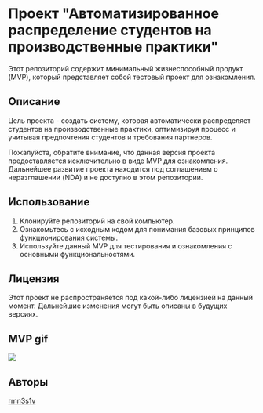 # Проект "Автоматизированное распределение студентов на производственные практики"

Этот репозиторий содержит минимальный жизнеспособный продукт (MVP), который представляет собой тестовый проект для ознакомления.

## Описание

Цель проекта - создать систему, которая автоматически распределяет студентов на производственные практики, оптимизируя процесс и учитывая предпочтения студентов и требования партнеров.

Пожалуйста, обратите внимание, что данная версия проекта предоставляется исключительно в виде MVP для ознакомления. Дальнейшее развитие проекта находится под соглашением о неразглашении (NDA) и не доступно в этом репозитории.

## Использование

1. Клонируйте репозиторий на свой компьютер.
2. Ознакомьтесь с исходным кодом для понимания базовых принципов функционирования системы.
3. Используйте данный MVP для тестирования и ознакомления с основными функциональностями.

## Лицензия

Этот проект не распространяется под какой-либо лицензией на данный момент. Дальнейшие изменения могут быть описаны в будущих версиях.

## MVP gif

![](https://github.com/rmn3s1v/MVP-for-SUAI/assets/123352975/790e453d-f8e8-47ae-a756-ba8ca0c8bce7)

## Авторы
[rmn3s1v](https://github.com/rmn3s1v)
